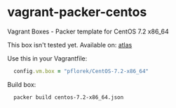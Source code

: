 # vagrant-packer-centos
Vagrant Boxes - Packer template for CentOS 7.2 x86_64

This box isn't tested yet. Available on: [atlas](https://atlas.hashicorp.com/pflorek/boxes/CentOS-7.2-x86_64/)

Use this in your Vagrantfile:

```ruby
  config.vm.box = "pflorek/CentOS-7.2-x86_64"
```

Build box:

```bash
  packer build centos-7.2-x86_64.json
```

